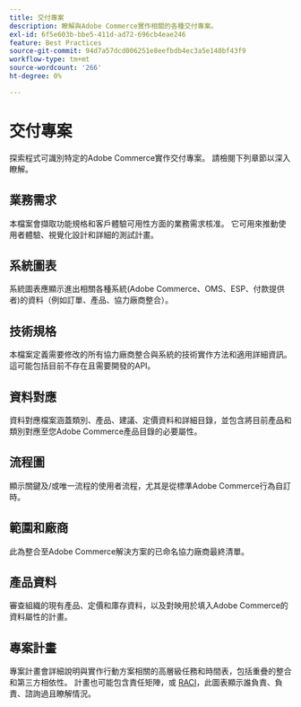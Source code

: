 ```yaml
---
title: 交付專案
description: 瞭解與Adobe Commerce實作相關的各種交付專案。
exl-id: 6f5e603b-bbe5-411d-ad72-696cb4eae246
feature: Best Practices
source-git-commit: 94d7a57dcd006251e8eefbdb4ec3a5e140bf43f9
workflow-type: tm+mt
source-wordcount: '266'
ht-degree: 0%

---
```


# 交付專案

探索程式可識別特定的Adobe Commerce實作交付專案。 請檢閱下列章節以深入瞭解。

## 業務需求

本檔案會擷取功能規格和客戶體驗可用性方面的業務需求核准。 它可用來推動使用者體驗、視覺化設計和詳細的測試計畫。

## 系統圖表

系統圖表應顯示進出相關各種系統(Adobe Commerce、OMS、ESP、付款提供者)的資料（例如訂單、產品、協力廠商整合）。

## 技術規格

本檔案定義需要修改的所有協力廠商整合與系統的技術實作方法和適用詳細資訊。 這可能包括目前不存在且需要開發的API。

## 資料對應

資料對應檔案涵蓋類別、產品、建議、定價資料和詳細目錄，並包含將目前產品和類別對應至您Adobe Commerce產品目錄的必要屬性。

## 流程圖

顯示關鍵及/或唯一流程的使用者流程，尤其是從標準Adobe Commerce行為自訂時。

## 範圍和廠商

此為整合至Adobe Commerce解決方案的已命名協力廠商最終清單。

## 產品資料

審查組織的現有產品、定價和庫存資料，以及對映用於填入Adobe Commerce的資料屬性的計畫。

## 專案計畫

專案計畫會詳細說明與實作行動方案相關的高層級任務和時間表，包括重疊的整合和第三方相依性。 計畫也可能包含責任矩陣，或 [RACI](../planning/ownership.md)，此圖表顯示誰負責、負責、諮詢過且瞭解情況。
